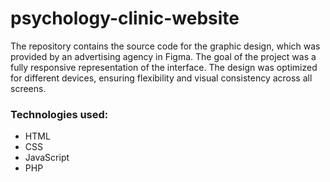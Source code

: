 # psychology-clinic-website

The repository contains the source code for the graphic design, which was provided by an advertising agency in Figma. The goal of the project was a fully responsive representation of the interface. The design was optimized for different devices, ensuring flexibility and visual consistency across all screens. 

### Technologies used:
- HTML
- CSS
- JavaScript
- PHP
